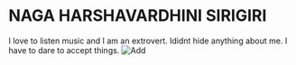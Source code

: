 # NAGA HARSHAVARDHINI SIRIGIRI
 I love to listen music and I am an extrovert. Ididnt hide anything about me. I have to dare to accept things.
![Add](https://github.com/HarshavardhiniSirigiri/assignment2-Sirigiri)